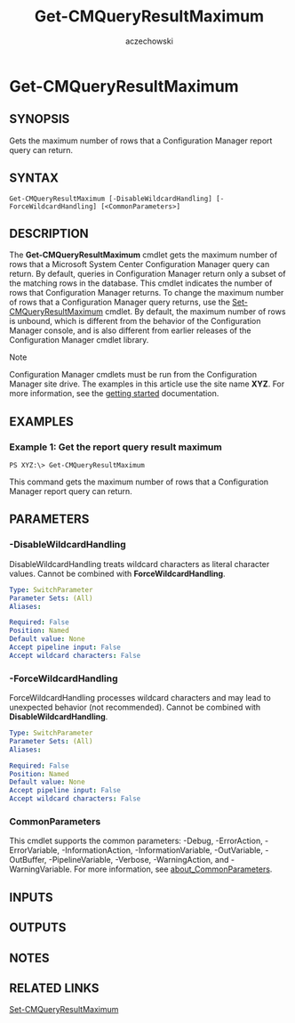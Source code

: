 ﻿---
author: aczechowski
description: Gets the maximum number of rows that a Configuration Manager report query can return.
external help file: AdminUI.PS.Common.dll-Help.xml
manager: dougeby
Module Name: ConfigurationManager
ms.author: aaroncz
ms.date: 05/02/2019
ms.prod: configuration-manager
ms.technology: configmgr-other
ms.topic: conceptual
schema: 2.0.0
title: Get-CMQueryResultMaximum
titleSuffix: Configuration Manager
---

# Get-CMQueryResultMaximum

## SYNOPSIS
Gets the maximum number of rows that a Configuration Manager report query can return.

## SYNTAX

```
Get-CMQueryResultMaximum [-DisableWildcardHandling] [-ForceWildcardHandling] [<CommonParameters>]
```

## DESCRIPTION
The **Get-CMQueryResultMaximum** cmdlet gets the maximum number of rows that a Microsoft System Center Configuration Manager query can return.
By default, queries in Configuration Manager return only a subset of the matching rows in the database.
This cmdlet indicates the number of rows that Configuration Manager returns.
To change the maximum number of rows that a Configuration Manager query returns, use the [Set-CMQueryResultMaximum](Set-CMQueryResultMaximum.md) cmdlet.
By default, the maximum number of rows is unbound, which is different from the behavior of the Configuration Manager console, and is also different from earlier releases of the Configuration Manager cmdlet library.

> [!NOTE]
> Configuration Manager cmdlets must be run from the Configuration Manager site drive.
> The examples in this article use the site name **XYZ**. For more information, see the
> [getting started](/powershell/sccm/overview) documentation.

## EXAMPLES

### Example 1: Get the report query result maximum
```
PS XYZ:\> Get-CMQueryResultMaximum
```

This command gets the maximum number of rows that a Configuration Manager report query can return.

## PARAMETERS

### -DisableWildcardHandling
DisableWildcardHandling treats wildcard characters as literal character values. Cannot be combined with **ForceWildcardHandling**.

```yaml
Type: SwitchParameter
Parameter Sets: (All)
Aliases:

Required: False
Position: Named
Default value: None
Accept pipeline input: False
Accept wildcard characters: False
```

### -ForceWildcardHandling
ForceWildcardHandling processes wildcard characters and may lead to unexpected behavior (not recommended). Cannot be combined with **DisableWildcardHandling**.

```yaml
Type: SwitchParameter
Parameter Sets: (All)
Aliases:

Required: False
Position: Named
Default value: None
Accept pipeline input: False
Accept wildcard characters: False
```

### CommonParameters
This cmdlet supports the common parameters: -Debug, -ErrorAction, -ErrorVariable, -InformationAction, -InformationVariable, -OutVariable, -OutBuffer, -PipelineVariable, -Verbose, -WarningAction, and -WarningVariable. For more information, see [about_CommonParameters](https://go.microsoft.com/fwlink/?LinkID=113216).

## INPUTS

## OUTPUTS

## NOTES

## RELATED LINKS

[Set-CMQueryResultMaximum](Set-CMQueryResultMaximum.md)


